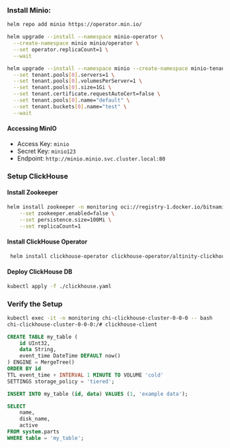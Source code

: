 ### Install Minio:

```bash
helm repo add minio https://operator.min.io/
````
```bash
helm upgrade --install --namespace minio-operator \
  --create-namespace minio minio/operator \
  --set operator.replicaCount=1 \
  --wait
```


```bash
helm upgrade --install --namespace minio --create-namespace minio-tenant minio/tenant \
  --set tenant.pools[0].servers=1 \
  --set tenant.pools[0].volumesPerServer=1 \
  --set tenant.pools[0].size=1Gi \
  --set tenant.certificate.requestAutoCert=false \
  --set tenant.pools[0].name="default" \
  --set tenant.buckets[0].name="test" \
  --wait
```

#### Accessing MinIO

- Access Key: `minio`
- Secret Key: `minio123`
- Endpoint: `http://minio.minio.svc.cluster.local:80`

### Setup ClickHouse

#### Install Zookeeper

```bash
helm install zookeeper -n monitoring oci://registry-1.docker.io/bitnamicharts/zookeeper \
    --set zookeeper.enabled=false \
    --set persistence.size=100Mi \
    --set replicaCount=1  
```

#### Install ClickHouse Operator

```bash
 helm install clickhouse-operator clickhouse-operator/altinity-clickhouse-operator -n monitoring
```

#### Deploy ClickHouse DB

```bash
kubectl apply -f ./clickhouse.yaml
```

### Verify the Setup

```bash
kubectl exec -it -n monitoring chi-clickhouse-cluster-0-0-0 -- bash
chi-clickhouse-cluster-0-0-0:/# clickhouse-client
```
```sql
CREATE TABLE my_table (
    id UInt32,
    data String,
    event_time DateTime DEFAULT now()
) ENGINE = MergeTree()
ORDER BY id
TTL event_time + INTERVAL 1 MINUTE TO VOLUME 'cold'
SETTINGS storage_policy = 'tiered';
```
```sql
INSERT INTO my_table (id, data) VALUES (1, 'example data');
```
```sql
SELECT
    name,
    disk_name,
    active
FROM system.parts
WHERE table = 'my_table';

```
